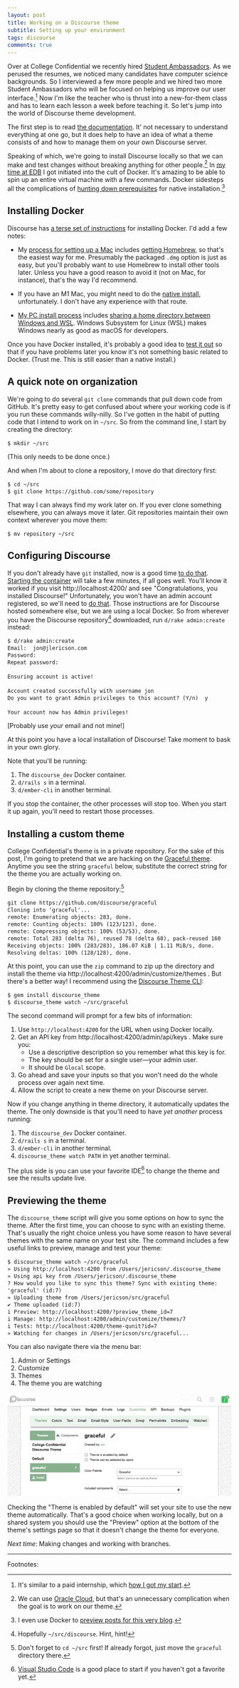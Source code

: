 ```yaml
---
layout: post
title: Working on a Discourse theme
subtitle: Setting up your environment
tags: discourse
comments: true
---
```


Over at College Confidential we recently hired [Student
Ambassadors](https://talk.collegeconfidential.com/t/introducing-the-2022-student-ambassadors/3620097). As
we perused the resumes, we noticed many candidates have computer
science backgrounds. So I interviewed a few more people and we hired
two more Student Ambassadors who will be focused on helping us improve
our user interface.[^1] Now I'm like the teacher who is thrust into a
new-for-them class and has to learn each lesson a week before teaching
it. So let's jump into the world of Discourse theme development.

The first step is to read [the
documentation](https://meta.discourse.org/t/beginners-guide-to-using-discourse-themes/91966). It'
not necessary to understand everything at one go, but it does help to
have an idea of what a theme consists of and how to manage them on
your own Discourse server.

Speaking of which, we're going to install Discourse locally so that we
can make and test changes without breaking anything for other
people.[^2] In [my time at
EDB](https://jlericson.com/2022/06/13/year_at_edb.html) I got
initiated into the cult of Docker. It's amazing to be able to spin up
an entire virtual machine with a few commands. Docker sidesteps all
the complications of [hunting down
prerequisites](https://jlericson.com/2021/05/14/install_pg.html) for
native installation.[^3]

## Installing Docker

Discourse has [a terse set of
instructions](https://meta.discourse.org/t/install-discourse-for-development-using-docker/102009#step-1-install-docker-2)
for installing Docker. I'd add a few notes:

* My [process for setting up a
Mac](https://gist.github.com/jericson/16f4cc5045dde50c3263064eae339686)
includes [getting Homebrew](https://brew.sh/), so that's the easiest
way for me. Presumably the packaged `.dmg` option is just as easy, but
you'll probably want to use Homebrew to install other tools
later. Unless you have a good reason to avoid it (not on Mac, for
instance), that's the way I'd recommend.

* If you have an M1 Mac, you might need to do the [native
install](https://meta.discourse.org/t/install-discourse-on-macos-for-development/15772),
unfortunately. I don't have any experience with that route.

* [My PC install
process](https://gist.github.com/jericson/b4f8199b24f7265f818a843a9a114b24)
includes [sharing a home directory between Windows and
WSL](https://jeremyskinner.co.uk/2018/07/27/sharing-home-directory-between-windows-and-wsl/).
Windows Subsystem for Linux (WSL) makes Windows nearly as good as macOS
for developers.

Once you have Docker installed, it's probably a good idea to [test it
out](https://docs.docker.com/get-started/#start-the-tutorial) so that
if you have problems later you know it's not something basic related
to Docker. (Trust me. This is still easier than a native install.)

## A quick note on organization

We're going to do several `git clone` commands that pull down code
from GitHub. It's pretty easy to get confused about where your working
code is if you run these commands willy-nilly. So I've gotten in the
habit of putting code that I intend to work on in `~/src`. So from the
command line, I start by creating the directory:

```
$ mkdir ~/src
```

(This only needs to be done once.)

And when I'm about to clone a repository, I move do that directory first:

```
$ cd ~/src
$ git clone https://github.com/some/repository
```

That way I can always find my work later on. If you ever clone
something elsewhere, you can always move it later. Git repositories
maintain their own context wherever you move them:

```
$ mv repository ~/src
```


## Configuring Discourse

If you don't already have `git` installed, now is a good time [to do
that](https://git-scm.com/downloads). [Starting the
container](https://meta.discourse.org/t/install-discourse-for-development-using-docker/102009#step-2-start-container-6)
will take a few minutes, if all goes well. You'll know it worked if
you visit http://localhost:4200/ and see "Congratulations, you
installed Discourse!" Unfortunately, you won't have an admin account
registered, so we'll need to [do
that](https://meta.discourse.org/t/create-admin-account-from-console/17274). Those
instructions are for Discourse hosted somewhere else, but we are using
a local Docker. So from wherever you have the Discourse repository[^4]
downloaded, run `d/rake admin:create` instead:

```
$ d/rake admin:create
Email:  jon@jlericson.com
Password:  
Repeat password:  

Ensuring account is active!

Account created successfully with username jon
Do you want to grant Admin privileges to this account? (Y/n)  y

Your account now has Admin privileges!
```

[Probably use _your_ email and not mine!]

At this point you have a local installation of Discourse! Take moment
to bask in your own glory.

Note that you'll be running:

1. The `discourse_dev` Docker container.
2. `d/rails s` in a terminal.
3. `d/ember-cli` in another terminal.

If you stop the container, the other processes will stop too. When you
start it up again, you'll need to restart those processes.

## Installing a custom theme

College Confidential's theme is in a private repository. For the sake
of this post, I'm going to pretend that we are hacking on the
[Graceful
theme](https://meta.discourse.org/t/a-graceful-theme-for-discourse/93040). Anytime
you see the string `graceful` below, substitute the correct string for
the theme you are actually working on.

Begin by cloning the theme repository:[^5]

```
git clone https://github.com/discourse/graceful
Cloning into 'graceful'...
remote: Enumerating objects: 283, done.
remote: Counting objects: 100% (123/123), done.
remote: Compressing objects: 100% (53/53), done.
remote: Total 283 (delta 76), reused 78 (delta 68), pack-reused 160
Receiving objects: 100% (283/283), 186.07 KiB | 1.11 MiB/s, done.
Resolving deltas: 100% (128/128), done.
```

At this point, you can use the `zip` command to zip up the directory
and install the theme via http://localhost:4200/admin/customize/themes
. But there's a better way! I recommend using the [Discourse Theme
CLI](https://meta.discourse.org/t/install-the-discourse-theme-cli-console-app-to-help-you-build-themes/82950):

```
$ gem install discourse_theme
$ discourse_theme watch ~/src/graceful
```

The second command will prompt for a few bits of information:

1. Use `http://localhost:4200` for the URL when using Docker locally.
2. Get an API key from http://localhost:4200/admin/api/keys . Make sure you:
   * Use a descriptive description so you remember what this key is for.
   * The key should be set for a single user&mdash;your admin user.
   * It should be `Glocal` scope.
3. Go ahead and save your inputs so that you won't need do the whole
   process over again next time.
4. Allow the script to create a new theme on your Discourse server.
   
Now if you change anything in theme directory, it automatically
updates the theme. The only downside is that you'll need to have _yet another_ process running:

1. The `discourse_dev` Docker container.
2. `d/rails s` in a terminal.
3. `d/ember-cli` in another terminal.
4. `discourse_theme watch PATH` in yet another terminal.

The plus side is you can use your favorite IDE[^6] to change the theme
and see the results update live.

## Previewing the theme

The `discourse_theme` script will give you some options on how to sync
the theme. After the first time, you can choose to sync with an
existing theme. That's usually the right choice unless you have some
reason to have several themes with the same name on your test
site. The command includes a few useful links to preview, manage and
test your theme:

```
$ discourse_theme watch ~/src/graceful             
» Using http://localhost:4200 from /Users/jericson/.discourse_theme
» Using api key from /Users/jericson/.discourse_theme
? How would you like to sync this theme? Sync with existing theme: 'graceful' (id:7)
» Uploading theme from /Users/jericson/src/graceful
✔ Theme uploaded (id:7)
i Preview: http://localhost:4200/?preview_theme_id=7
i Manage: http://localhost:4200/admin/customize/themes/7
i Tests: http://localhost:4200/theme-qunit?id=7
» Watching for changes in /Users/jericson/src/graceful...
```

You can also navigate there via the menu bar:
1. Admin or Settings
2. Customize
3. Themes
4. The theme you are watching

![Graceful theme setup page](/images/graceful_theme.png)

Checking the "Theme is enabled by default" will set your site to use
the new theme automatically. That's a good choice when working
locally, but on a shared system you should use the "Preview" option at
the bottom of the theme's settings page so that it doesn't change the
theme for everyone.

_Next time_: Making changes and working with branches.

---

Footnotes:

[^1]: It's similar to a paid internship, which [how I got my
    start](https://jlericson.com/2015/04/22/cs_females.html). 
    
[^2]: We can use [Oracle
    Cloud](https://jlericson.com/2021/04/06/oracle_discourse.html),
    but that's an unnecessary complication when the goal is to work on
    our theme.
    
[^3]: I even use Docker to [preview posts for this very
    blog](https://github.com/jericson/jekyll-serve).


[^4]: Hopefully `~/src/discourse`. Hint, hint!

[^5]: Don't forget to `cd ~/src` first! If already forgot, just move
    the `graceful` directory there.
    
[^6]: [Visual Studio Code](https://code.visualstudio.com/download) is
    a good place to start if you haven't got a favorite yet.

<!--  LocalWords:  Homebrew
 -->
